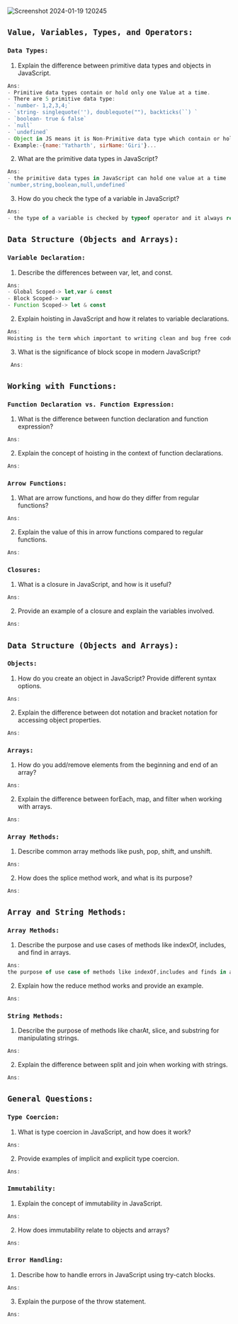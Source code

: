 ![Screenshot 2024-01-19 120245](https://github.com/yatharth1cr/Javascript-Questions/assets/141804107/9096594e-7879-4c43-80d8-6d0062b3534b)
## ``Value, Variables, Types, and Operators:``
### `Data Types:`
1. Explain the difference between primitive data types and objects in JavaScript.
```js
Ans: 
- Primitive data types contain or hold only one Value at a time.
- There are 5 primitive data type:
- `number- 1,2,3,4;`
- `string- singlequote(''), doublequote(""), backticks(``) `
- `boolean- true & false`
- `null`
- `undefined`
- Object in JS means it is Non-Primitive data type which contain or hold one and more value at a time.
- Example:-{name:'Yatharth', sirName:'Giri'}...
```
2. What are the primitive data types in JavaScript?
```js
Ans:
- the primitive data types in JavaScript can hold one value at a time
`number,string,boolean,null,undefined`
```
3. How do you check the type of a variable in JavaScript?
```js
Ans:
- the type of a variable is checked by typeof operator and it always return string data type.
```

## ``Data Structure (Objects and Arrays):``
### `Variable Declaration:`
1. Describe the differences between var, let, and const.
```js
Ans:
- Global Scoped-> let,var & const
- Block Scoped-> var
- Function Scoped-> let & const 
```
2. Explain hoisting in JavaScript and how it relates to variable declarations.
```js
Ans:
Hoisting is the term which important to writing clean and bug free code
```
3. What is the significance of block scope in modern JavaScript?
```js
 Ans:
```

## ``Working with Functions:``
### `Function Declaration vs. Function Expression:`
1. What is the difference between function declaration and function expression?
```js
Ans:   

```
2. Explain the concept of hoisting in the context of function declarations.
```js
Ans:

```

### `Arrow Functions:`
1. What are arrow functions, and how do they differ from regular functions?
```js
Ans:

```
2. Explain the value of this in arrow functions compared to regular functions.
```js
Ans:

```

### `Closures:`
1. What is a closure in JavaScript, and how is it useful?
```js
Ans:

```
2. Provide an example of a closure and explain the variables involved.
```js
Ans:

```

## ``Data Structure (Objects and Arrays):``
### `Objects:`
1. How do you create an object in JavaScript? Provide different syntax options.
```js
Ans:

```
2. Explain the difference between dot notation and bracket notation for accessing object properties.
```js
Ans:

```

### `Arrays:`
1. How do you add/remove elements from the beginning and end of an array?
```js
Ans:

```
2. Explain the difference between forEach, map, and filter when working with arrays.
```js
Ans:

```

### `Array Methods:`
1. Describe common array methods like push, pop, shift, and unshift.
```js
Ans:

```
2. How does the splice method work, and what is its purpose?
```js
Ans:

```

## ``Array and String Methods:``
### `Array Methods:`
1. Describe the purpose and use cases of methods like indexOf, includes, and find in arrays.
```js
Ans:
the purpose of use case of methods like indexOf,includes and finds in array are  
```
2. Explain how the reduce method works and provide an example.
```js
Ans:

```

### `String Methods:`
1. Describe the purpose of methods like charAt, slice, and substring for manipulating strings.
```js
Ans:

```
2. Explain the difference between split and join when working with strings.
```js
Ans:

```

## ``General Questions:``
### `Type Coercion:`
1. What is type coercion in JavaScript, and how does it work?
```js 
Ans:

```
2. Provide examples of implicit and explicit type coercion.
```js 
Ans:

```

### `Immutability:`
1. Explain the concept of immutability in JavaScript.
```js
Ans:

```
2. How does immutability relate to objects and arrays?
```js
Ans:

```

### `Error Handling:`
1. Describe how to handle errors in JavaScript using try-catch blocks.
```js
Ans:

```
3. Explain the purpose of the throw statement.
```js
Ans:

```
